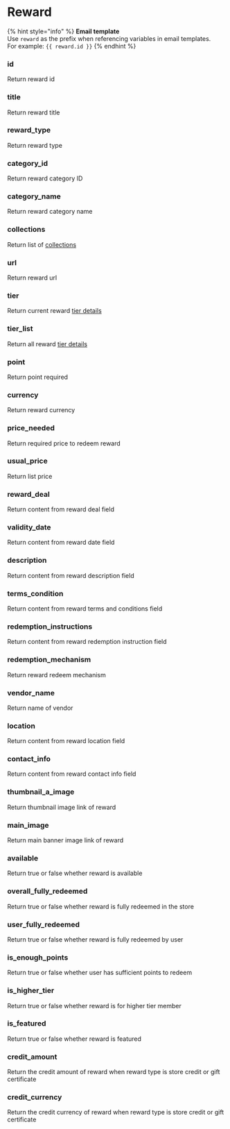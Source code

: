 # Reward

{% hint style="info" %}
**Email template**\
Use `reward` as the prefix when referencing variables in email templates.\
For example: `{{ reward.id }}`
{% endhint %}

### id

Return reward id



### title

Return reward title



### reward\_type

Return reward type



### category\_id

Return reward category ID



### category\_name

Return reward category name



### collections

Return list of [collections](liquid/variables/reward/collection.md)



### url

Return reward url



### tier

Return current reward [tier details](liquid/variables/reward/tier-details.md)



### tier\_list

Return all reward [tier details](liquid/variables/reward/tier-details.md)



### point

Return point required



### currency

Return reward currency



### price\_needed

Return required price to redeem reward



### usual\_price

Return list price



### reward\_deal

Return content from reward deal field



### validity\_date

Return content from reward date field



### description

Return content from reward description field



### terms\_condition

Return content from reward terms and conditions field



### redemption\_instructions

Return content from reward redemption instruction field



### redemption\_mechanism

Return reward redeem mechanism



### vendor\_name

Return name of vendor



### location

Return content from reward location field



### contact\_info

Return content from reward contact info field



### thumbnail\_a\_image

Return thumbnail image link of reward



### main\_image

Return main banner image link of reward



### available

Return true or false whether reward is available



### overall\_fully\_redeemed

Return true or false whether reward is fully redeemed in the store



### user\_fully\_redeemed

Return true or false whether reward is fully redeemed by user



### is\_enough\_points

Return true or false whether user has sufficient points to redeem



### is\_higher\_tier

Return true or false whether reward is for higher tier member



### is\_featured

Return true or false whether reward is featured



### credit\_amount

Return the credit amount of reward when reward type is store credit or gift certificate



### credit\_currency

Return the credit currency of reward when reward type is store credit or gift certificate

